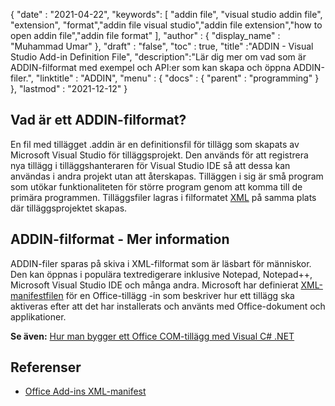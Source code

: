 {
  "date" : "2021-04-22",
  "keywords": [ "addin file", "visual studio addin file", "extension", "format","addin file visual studio","addin file extension","how to open addin file","addin file format" ],
  "author" : {
    "display_name" : "Muhammad Umar"
},
  "draft" : "false",
  "toc" : true,
  "title" :"ADDIN - Visual Studio Add-in Definition File",
  "description":"Lär dig mer om vad som är ADDIN-filformat med exempel och API:er som kan skapa och öppna ADDIN-filer.",
  "linktitle" : "ADDIN",
  "menu" : {
    "docs" : {
      "parent" : "programming"
}
},
  "lastmod" : "2021-12-12"
}

## Vad är ett ADDIN-filformat?

En fil med tillägget .addin är en definitionsfil för tillägg som skapats av Microsoft Visual Studio för tilläggsprojekt. Den används för att registrera nya tillägg i tilläggshanteraren för Visual Studio IDE så att dessa kan användas i andra projekt utan att återskapas. Tilläggen i sig är små program som utökar funktionaliteten för större program genom att komma till de primära programmen. Tilläggsfiler lagras i filformatet [XML](/sv/web/xml/) på samma plats där tilläggsprojektet skapas.

## ADDIN-filformat - Mer information

ADDIN-filer sparas på skiva i XML-filformat som är läsbart för människor. Den kan öppnas i populära textredigerare inklusive Notepad, Notepad++, Microsoft Visual Studio IDE och många andra. Microsoft har definierat [XML-manifestfilen](https://learn.microsoft.com/en-us/office/dev/add-ins/develop/add-in-manifests?tabs=tabid-1) för en Office-tillägg -in som beskriver hur ett tillägg ska aktiveras efter att det har installerats och använts med Office-dokument och applikationer.

**Se även:** [Hur man bygger ett Office COM-tillägg med Visual C# .NET](https://learn.microsoft.com/en-us/previous-versions/office/troubleshoot/office-developer/office-com-add-in-using-visual-c)

## Referenser

* [Office Add-ins XML-manifest](https://learn.microsoft.com/en-us/office/dev/add-ins/develop/add-in-manifests?tabs=tabid-1)

